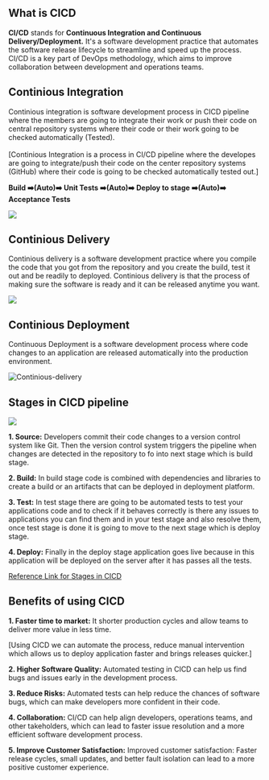 ## What is CICD
__CI/CD__ stands for __Continuous Integration and Continuous Delivery/Deployment.__ It's a software development practice that automates the software release lifecycle to streamline and speed up the process. CI/CD is a key part of DevOps methodology, which aims to improve collaboration between development and operations teams. 

## Continious Integration
Continious integration is software development process in CICD pipeline where the members are going to integrate their work or push their code on central repository systems where their code or their work going to be checked automatically (Tested).
<br><br>
[Continious Integration is a process in CI/CD pipeline where the developes are going to integrate/push their code on the center repository systems (GitHub) where their code is going to be checked automatically tested out.]
<br>

__Build ➡️(Auto)➡️ Unit Tests ➡️(Auto)➡️ Deploy to stage ➡️(Auto)➡️ Acceptance Tests__

<img src="https://www.devopsschool.com/blog/wp-content/uploads/2020/05/CI-Process.png">


## Continious Delivery
Continious delivery is a software development practice where you compile the code that you got from the repository and you create the build, test it out and be readily to deployed. Continious delivery is that the process of making sure the software is ready and it can be released anytime you want.

<img src="https://d274cmdd0goq94.cloudfront.net/wp-content/uploads/2020/12/qZ05Wx59htDXZgorhm29BWVT8KfUQDrwOIkX8tin.jpeg">


## Continious Deployment
Continuous Deployment is a software development process where code changes to an application are released automatically into the production environment.

![Continious-delivery](https://github.com/user-attachments/assets/56fab144-a448-4737-87db-8ffb4d87c62d)


## Stages in CICD pipeline

<img src="https://res.cloudinary.com/practicaldev/image/fetch/s--rZOYRHjZ--/c_limit%2Cf_auto%2Cfl_progressive%2Cq_auto%2Cw_800/https://dev-to-uploads.s3.amazonaws.com/uploads/articles/x2yeyhrxtk7d2c21mqcy.png">

__1. Source:__ Developers commit their code changes to a version control system like Git. Then the version control system triggers the pipeline when changes are detected in the repository to fo into next stage which is build stage. <br>

__2. Build:__ In build stage code is combined with dependencies and libraries to create a build or an artifacts that can be deployed in deployment platform. <br>

__3. Test:__ In test stage there are going to be automated tests to test your applications code and to check if it behaves correctly is there any issues to applications you can find them and in your test stage and also resolve them, once test stage is done it is going to move to the next stage which is deploy stage. <br>

__4. Deploy:__ Finally in the deploy stage application goes live because in this application will be deployed on the server after it has passes all the tests. <br>

[Reference Link for Stages in CICD](https://codefresh.io/learn/ci-cd-pipelines/ci-cd-process-flow-stages-and-critical-best-practices/#:~:text=The%20CI%2FCD%20pipeline%20combines,build%2C%20test%2C%20and%20deploy.)
  
## Benefits of using CICD

__1. Faster time to market:__ It shorter production cycles and allow teams to deliver more value in less time.<br>

[Using CICD we can automate the process, reduce manual intervention which allows us to deploy application faster and brings releases quicker.]  <br>

__2. Higher Software Quality:__ Automated testing in CICD can help us find bugs and issues early in the development process. <br>

__3. Reduce Risks:__ Automated tests can help reduce the chances of software bugs, which can make developers more confident in their code. <br>

__4. Collaboration:__ CI/CD can help align developers, operations teams, and other takeholders, which can lead to faster issue resolution and a more efficient software development process. <br>

__5. Improve Customer Satisfaction:__ Improved customer satisfaction: Faster release cycles, small updates, and better fault isolation can lead to a more positive customer experience.




